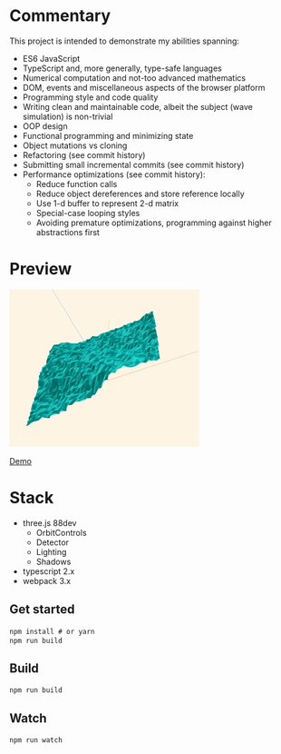 # Commentary
This project is intended to demonstrate my abilities spanning:

- ES6 JavaScript
- TypeScript and, more generally, type-safe languages
- Numerical computation and not-too advanced mathematics
- DOM, events and miscellaneous aspects of the browser platform
- Programming style and code quality
- Writing clean and maintainable code, albeit the subject (wave simulation) is non-trivial
- OOP design
- Functional programming and minimizing state
- Object mutations vs cloning
- Refactoring (see commit history)
- Submitting small incremental commits (see commit history)
- Performance optimizations (see commit history):
  - Reduce function calls
  - Reduce object dereferences and store reference locally
  - Use 1-d buffer to represent 2-d matrix
  - Special-case looping styles
  - Avoiding premature optimizations, programming against higher abstractions first

# Preview
![preview](https://raw.githubusercontent.com/varrockbank/WaveSimulator/master/preview.gif)

[Demo](https://varrockbank.github.io/WaveSimulator/dist/index.html)

# Stack
- three.js 88dev
  - OrbitControls
  - Detector
  - Lighting
  - Shadows
- typescript 2.x
- webpack 3.x

## Get started
```
npm install # or yarn
npm run build
```

## Build
```
npm run build
```

## Watch
```
npm run watch
```
